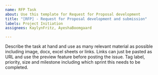 ```yaml
---
name: RFP Task
about: Use this template for Request for Proposal development
title: "[RFP] - Request for Proposal development and submission"
labels: Project Initiation
assignees: KaylynFritz, AyeshaBoomgaard

---
```


Describe the task at hand and use as many relevant material as possible including image, docx, excel sheets or links. Links can just be pasted as URL and use the preview feature before posting the issue. Tag label, priority, size and milestone including which sprint this needs to be completed.
